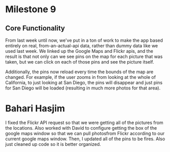 
# Milestone 9



## Core Functionality
 
From last week until now, we've put in a ton of work to make the app based entirely on real, from-an-actual-api data, rather than dummy data like we used last week. We linked up the Google Maps and Flickr apis, and the result is that not only can we see pins on the map for each picture that was taken, but we can click on each of those pins and see the picture itself. 

Additionally, the pins now reload every time the bounds of the map are changed. For example, if the user zooms in from looking at the whole of California, to just looking at San Diego, the pins will disappear and just pins for San Diego will be loaded (resulting in much more photos for that area). 


# Bahari Hasjim 
I fixed the Flickr API request so that we were getting all of the pictures from the locations. Also worked with David to configure getting the box of the google maps window so that we can pull photosfrom Flickr according to our current google maps window. Then, I updated all of the pins to be fires. Also just cleaned up code so it is better organized.
